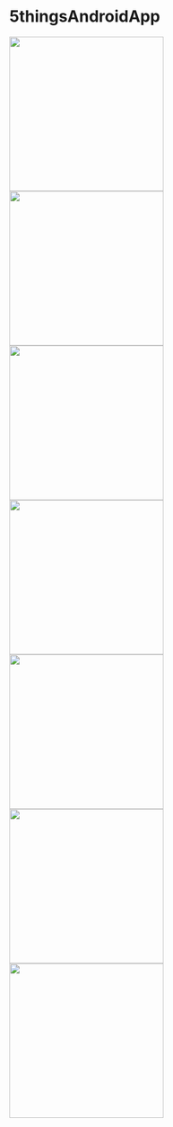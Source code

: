 # 5thingsAndroidApp
<img src="https://cloud.githubusercontent.com/assets/15813261/19432157/91857546-945b-11e6-9d79-518da5b414d5.png" width="275">
<img src="https://cloud.githubusercontent.com/assets/15813261/19432150/9148ba48-945b-11e6-848d-57b5d36f5329.png" width="275">
<img src="https://cloud.githubusercontent.com/assets/15813261/19432153/9169dff2-945b-11e6-932b-156bfd87f853.png" width="275">
<img src="https://cloud.githubusercontent.com/assets/15813261/19432152/916929f4-945b-11e6-9f64-47e1dd6bf954.png" width="275">
<img src="https://cloud.githubusercontent.com/assets/15813261/19432155/916e3642-945b-11e6-8d09-6ab1e43527e9.png" width="275">
<img src="https://cloud.githubusercontent.com/assets/15813261/19432156/917264ec-945b-11e6-957f-550b1839bee9.png" width="275">
<img src="https://cloud.githubusercontent.com/assets/15813261/19432154/916c7910-945b-11e6-9682-7776ad9526c9.png" width="275">





